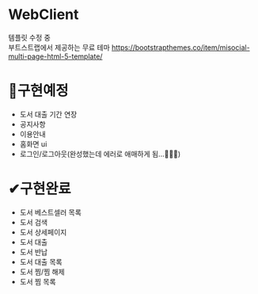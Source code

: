 # WebClient
템플릿 수정 중<br>
부트스트랩에서 제공하는 무료 테마 https://bootstrapthemes.co/item/misocial-multi-page-html-5-template/

# 🥕구현예정
- 도서 대출 기간 연장
- 공지사항
- 이용안내
- 홈화면 ui
- 로그인/로그아웃(완성했는데 에러로 애매하게 됨...🥕🥕🥕)

# ✔구현완료
- 도서 베스트셀러 목록
- 도서 검색
- 도서 상세페이지
- 도서 대출
- 도서 반납
- 도서 대출 목록
- 도서 찜/찜 해제
- 도서 찜 목록
